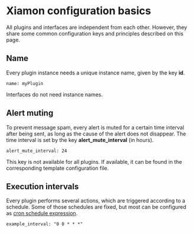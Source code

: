 # Xiamon configuration basics

All plugins and interfaces are independent from each other. However, they share some common configuration keys and principles described on this page.

## Name

Every plugin instance needs a unique instance name, given by the key **id**.

    name: myPlugin

Interfaces do not need instance names.

## Alert muting

To prevent message spam, every alert is muted for a certain time interval after being sent, as long as the cause of the alert does not disappear. The time interval is set by the key **alert_mute_interval** (in hours).

    alert_mute_interval: 24

This key is not available for all plugins. If available, it can be found in the corresponding template configuration file.

## Execution intervals

Every plugin performs several actions, which are triggered according to a schedule. Some of those schedules are fixed, but most can be configured as [cron schedule expression](https://crontab.guru).

    example_interval: "0 0 * * *"